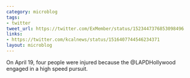 ```yaml
---
category: microblog
tags:
- twitter
tweet_url: https://twitter.com/ExMember/status/1523447376853098496
links:
- https://twitter.com/kcalnews/status/1516407744546234371
layout: microblog
---
```

On April 19, four people were injured because the @LAPDHollywood engaged in a high speed pursuit.
